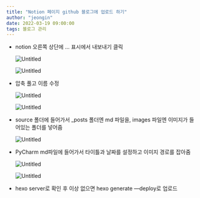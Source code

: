 ```yaml
---
title: "Notion 페이지 github 블로그에 업로드 하기"
author: "jeongin"
date: 2022-03-19 09:00:00
tags: 블로그 관리
---
```


- notion 오른쪽 상단에 ... 표시에서 내보내기 클릭
    
    ![Untitled](/images/notion_upload_to_blog/Untitled.png)
    
    ![Untitled](/images/notion_upload_to_blog/Untitled%201.png)
    
- 압축 풀고 이름 수정
    
    ![Untitled](/images/notion_upload_to_blog/Untitled%202.png)
    
    ![Untitled](/images/notion_upload_to_blog/Untitled%203.png)
    
- source 폴더에 들어가서 _posts 폴더엔 md 파일을, images 파일엔 이미지가 들어있는 폴더를 넣어줌
    
    ![Untitled](/images/notion_upload_to_blog/Untitled%204.png)
    
- PyCharm md파일에 들어가서 타이틀과 날짜를 설정하고 이미지 경로를 잡아줌
    
    ![Untitled](/images/notion_upload_to_blog/Untitled%205.png)
    
    ![Untitled](/images/notion_upload_to_blog/Untitled%206.png)
    
- hexo server로 확인 후 이상 없으면 hexo generate —deploy로 업로드